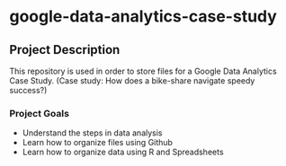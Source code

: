 # google-data-analytics-case-study


## Project Description
This repository is used in order to store files for a Google Data Analytics Case Study. (Case study: How does a bike-share navigate speedy success?)

### Project Goals
- Understand the steps in data analysis
- Learn how to organize files using Github
- Learn how to organize data using R and Spreadsheets

